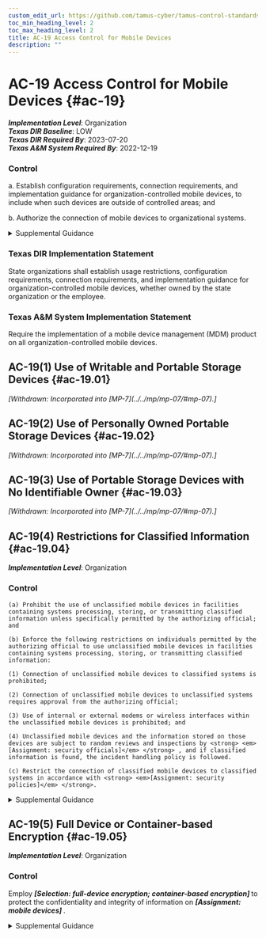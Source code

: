 ```yaml
---
custom_edit_url: https://github.com/tamus-cyber/tamus-control-standards/tree/main/content/tamus.edu/TAMUS_profile.xml
toc_min_heading_level: 2
toc_max_heading_level: 2
title: AC-19 Access Control for Mobile Devices
description: ""
---
```


# AC-19 Access Control for Mobile Devices {#ac-19}

_**Implementation Level**_: Organization\
_**Texas DIR Baseline**_: LOW\
_**Texas DIR Required By**_: 2023-07-20\
_**Texas A&M System Required By**_: 2022-12-19

### Control

a. Establish configuration requirements, connection requirements, and implementation guidance for organization-controlled mobile devices, to include when such devices are outside of controlled areas; and

b. Authorize the connection of mobile devices to organizational systems.

<details>
  <summary>Supplemental Guidance</summary>

A mobile device is a computing device that has a small form factor such that it can easily be carried by a single individual; is designed to operate without a physical connection; possesses local, non-removable or removable data storage; and includes a self-contained power source. Mobile device functionality may also include voice communication capabilities, on-board sensors that allow the device to capture information, and/or built-in features for synchronizing local data with remote locations. Examples include smart phones and tablets. Mobile devices are typically associated with a single individual. The processing, storage, and transmission capability of the mobile device may be comparable to or merely a subset of notebook/desktop systems, depending on the nature and intended purpose of the device. Protection and control of mobile devices is behavior or policy-based and requires users to take physical action to protect and control such devices when outside of controlled areas. Controlled areas are spaces for which organizations provide physical or procedural controls to meet the requirements established for protecting information and systems.

</details>

### Texas DIR Implementation Statement

State organizations shall establish usage restrictions, configuration requirements, connection requirements, and implementation guidance for organization-controlled mobile devices, whether owned by the state organization or the employee.

### Texas A&M System Implementation Statement

Require the implementation of a mobile device management (MDM) product on all organization-controlled mobile devices.

## AC-19(1) Use of Writable and Portable Storage Devices {#ac-19.01}


<prop xmlns="http://csrc.nist.gov/ns/oscal/1.0" name="status" value="withdrawn">
               <em>[Withdrawn: Incorporated into [MP-7](../../mp/mp-07/#mp-07).]</em>
            </prop>
            

## AC-19(2) Use of Personally Owned Portable Storage Devices {#ac-19.02}


<prop xmlns="http://csrc.nist.gov/ns/oscal/1.0" name="status" value="withdrawn">
               <em>[Withdrawn: Incorporated into [MP-7](../../mp/mp-07/#mp-07).]</em>
            </prop>
            

## AC-19(3) Use of Portable Storage Devices with No Identifiable Owner {#ac-19.03}


<prop xmlns="http://csrc.nist.gov/ns/oscal/1.0" name="status" value="withdrawn">
               <em>[Withdrawn: Incorporated into [MP-7](../../mp/mp-07/#mp-07).]</em>
            </prop>
            

## AC-19(4) Restrictions for Classified Information {#ac-19.04}

_**Implementation Level**_: Organization

### Control

    (a) Prohibit the use of unclassified mobile devices in facilities containing systems processing, storing, or transmitting classified information unless specifically permitted by the authorizing official; and

    (b) Enforce the following restrictions on individuals permitted by the authorizing official to use unclassified mobile devices in facilities containing systems processing, storing, or transmitting classified information:

    (1) Connection of unclassified mobile devices to classified systems is prohibited;

    (2) Connection of unclassified mobile devices to unclassified systems requires approval from the authorizing official;

    (3) Use of internal or external modems or wireless interfaces within the unclassified mobile devices is prohibited; and

    (4) Unclassified mobile devices and the information stored on those devices are subject to random reviews and inspections by <strong> <em>[Assignment: security officials]</em> </strong> , and if classified information is found, the incident handling policy is followed.

    (c) Restrict the connection of classified mobile devices to classified systems in accordance with <strong> <em>[Assignment: security policies]</em> </strong>.

<details>
  <summary>Supplemental Guidance</summary>

None.

</details>

## AC-19(5) Full Device or Container-based Encryption {#ac-19.05}

_**Implementation Level**_: Organization

### Control

Employ <strong> <em>[Selection: full-device encryption; container-based encryption]</em> </strong> to protect the confidentiality and integrity of information on <strong> <em>[Assignment: mobile devices]</em> </strong>.

<details>
  <summary>Supplemental Guidance</summary>

Container-based encryption provides a more fine-grained approach to data and information encryption on mobile devices, including encrypting selected data structures such as files, records, or fields.

</details>

